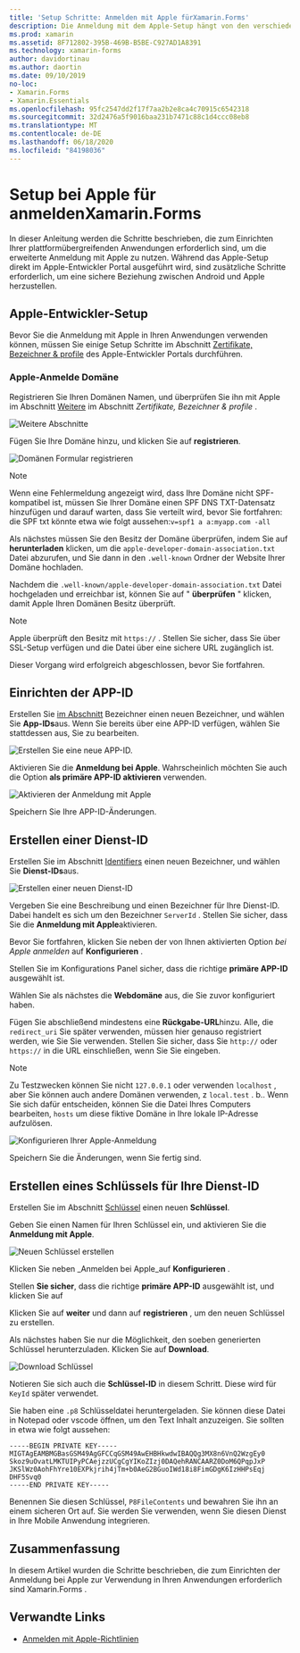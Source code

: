```yaml
---
title: 'Setup Schritte: Anmelden mit Apple fürXamarin.Forms'
description: Die Anmeldung mit dem Apple-Setup hängt von den verschiedenen Plattformen ihrer mobilen Anwendung ab.
ms.prod: xamarin
ms.assetid: 8F712802-395B-469B-B5BE-C927AD1A8391
ms.technology: xamarin-forms
author: davidortinau
ms.author: daortin
ms.date: 09/10/2019
no-loc:
- Xamarin.Forms
- Xamarin.Essentials
ms.openlocfilehash: 95fc2547dd2f17f7aa2b2e8ca4c70915c6542318
ms.sourcegitcommit: 32d2476a5f9016baa231b7471c88c1d4ccc08eb8
ms.translationtype: MT
ms.contentlocale: de-DE
ms.lasthandoff: 06/18/2020
ms.locfileid: "84198036"
---
```

# <a name="setup-sign-in-with-apple-for-xamarinforms"></a>Setup bei Apple für anmeldenXamarin.Forms

In dieser Anleitung werden die Schritte beschrieben, die zum Einrichten Ihrer plattformübergreifenden Anwendungen erforderlich sind, um die erweiterte Anmeldung mit Apple zu nutzen. Während das Apple-Setup direkt im Apple-Entwickler Portal ausgeführt wird, sind zusätzliche Schritte erforderlich, um eine sichere Beziehung zwischen Android und Apple herzustellen. 

## <a name="apple-developer-setup"></a>Apple-Entwickler-Setup

Bevor Sie die Anmeldung mit Apple in Ihren Anwendungen verwenden können, müssen Sie einige Setup Schritte im Abschnitt [Zertifikate, Bezeichner & profile](https://developer.apple.com/account/resources/) des Apple-Entwickler Portals durchführen.

### <a name="apple-sign-in-domain"></a>Apple-Anmelde Domäne

Registrieren Sie Ihren Domänen Namen, und überprüfen Sie ihn mit Apple im Abschnitt [Weitere](https://developer.apple.com/account/resources/services/list) im Abschnitt *Zertifikate, Bezeichner & profile* .

![Weitere Abschnitte](sign-in-images/readme-signin-domain-configure.png)

Fügen Sie Ihre Domäne hinzu, und klicken Sie auf **registrieren**.

![Domänen Formular registrieren](sign-in-images/readme-signin-domain-more.png)

> [!NOTE]
> Wenn eine Fehlermeldung angezeigt wird, dass Ihre Domäne nicht SPF-kompatibel ist, müssen Sie Ihrer Domäne einen SPF DNS TXT-Datensatz hinzufügen und darauf warten, dass Sie verteilt wird, bevor Sie fortfahren: die SPF txt könnte etwa wie folgt aussehen:`v=spf1 a a:myapp.com -all`

Als nächstes müssen Sie den Besitz der Domäne überprüfen, indem Sie auf **herunterladen** klicken, um die `apple-developer-domain-association.txt` Datei abzurufen, und Sie dann in den `.well-known` Ordner der Website Ihrer Domäne hochladen.

Nachdem die `.well-known/apple-developer-domain-association.txt` Datei hochgeladen und erreichbar ist, können Sie auf " **überprüfen** " klicken, damit Apple Ihren Domänen Besitz überprüft.

> [!NOTE]
> Apple überprüft den Besitz mit `https://` . Stellen Sie sicher, dass Sie über SSL-Setup verfügen und die Datei über eine sichere URL zugänglich ist.

Dieser Vorgang wird erfolgreich abgeschlossen, bevor Sie fortfahren.

## <a name="setup-your-app-id"></a>Einrichten der APP-ID

Erstellen Sie [im Abschnitt](https://developer.apple.com/account/resources/identifiers/list) Bezeichner einen neuen Bezeichner, und wählen Sie **App-IDs**aus. Wenn Sie bereits über eine APP-ID verfügen, wählen Sie stattdessen aus, Sie zu bearbeiten.

![Erstellen Sie eine neue APP-ID.](sign-in-images/readme-appid-create.png)

Aktivieren Sie die **Anmeldung bei Apple**. Wahrscheinlich möchten Sie auch die Option **als primäre APP-ID aktivieren** verwenden.

![Aktivieren der Anmeldung mit Apple](sign-in-images/readme-appid-signin.png)

Speichern Sie Ihre APP-ID-Änderungen.

## <a name="create-a-service-id"></a>Erstellen einer Dienst-ID

Erstellen Sie im Abschnitt [Identifiers](https://developer.apple.com/account/resources/identifiers/list/serviceId) einen neuen Bezeichner, und wählen Sie **Dienst-IDs**aus.

![Erstellen einer neuen Dienst-ID](sign-in-images/readme-serviceid-create.png)

Vergeben Sie eine Beschreibung und einen Bezeichner für Ihre Dienst-ID.  Dabei handelt es sich um den Bezeichner `ServerId` .  Stellen Sie sicher, dass Sie die **Anmeldung mit Apple**aktivieren.

Bevor Sie fortfahren, klicken Sie neben der von Ihnen aktivierten Option _bei Apple anmelden_ auf **Konfigurieren** .

Stellen Sie im Konfigurations Panel sicher, dass die richtige **primäre APP-ID** ausgewählt ist.

Wählen Sie als nächstes die **Webdomäne** aus, die Sie zuvor konfiguriert haben.

Fügen Sie abschließend mindestens eine **Rückgabe-URL**hinzu.  Alle, die `redirect_uri` Sie später verwenden, müssen hier genauso registriert werden, wie Sie Sie verwenden.  Stellen Sie sicher, dass Sie `http://` oder `https://` in die URL einschließen, wenn Sie Sie eingeben.

> [!NOTE]
> Zu Testzwecken können Sie nicht `127.0.0.1` oder verwenden `localhost` , aber Sie können auch andere Domänen verwenden, z `local.test` . b..  Wenn Sie sich dafür entscheiden, können Sie die Datei Ihres Computers bearbeiten, `hosts` um diese fiktive Domäne in Ihre lokale IP-Adresse aufzulösen.

![Konfigurieren Ihrer Apple-Anmeldung](sign-in-images/readme-serviceid-configure.png)

Speichern Sie die Änderungen, wenn Sie fertig sind.

## <a name="create-a-key-for-your-services-id"></a>Erstellen eines Schlüssels für Ihre Dienst-ID

Erstellen Sie im Abschnitt [Schlüssel](https://developer.apple.com/account/resources/authkeys/list) einen neuen **Schlüssel**.

Geben Sie einen Namen für Ihren Schlüssel ein, und aktivieren Sie die **Anmeldung mit Apple**.

![Neuen Schlüssel erstellen](sign-in-images/readme-key-create.png)

Klicken Sie neben _Anmelden bei Apple_auf **Konfigurieren** .

Stellen **Sie sicher**, dass die richtige **primäre APP-ID** ausgewählt ist, und klicken Sie auf

Klicken Sie auf **weiter** und dann auf **registrieren** , um den neuen Schlüssel zu erstellen.

Als nächstes haben Sie nur die Möglichkeit, den soeben generierten Schlüssel herunterzuladen.  Klicken Sie auf **Download**.

![Download Schlüssel](sign-in-images/readme-key-download.png)

Notieren Sie sich auch die **Schlüssel-ID** in diesem Schritt. Diese wird für `KeyId` später verwendet.

Sie haben eine `.p8` Schlüsseldatei heruntergeladen.  Sie können diese Datei in Notepad oder vscode öffnen, um den Text Inhalt anzuzeigen.  Sie sollten in etwa wie folgt aussehen:

```
-----BEGIN PRIVATE KEY-----
MIGTAgEAMBMGBasGSM49AgGFCCqGSM49AwEHBHkwdwIBAQQg3MX8n6VnQ2WzgEy0
Skoz9uOvatLMKTUIPyPCAejzzUCgCgYIKoZIzj0DAQehRANCAARZ0DoM6QPqpJxP
JKSlWz0AohFhYre10EXPkjrih4jTm+b0AeG2BGuoIWd18i8FimGDgK6IzHHPsEqj
DHF5Svq0
-----END PRIVATE KEY-----
```

Benennen Sie diesen Schlüssel, `P8FileContents` und bewahren Sie ihn an einem sicheren Ort auf. Sie werden Sie verwenden, wenn Sie diesen Dienst in Ihre Mobile Anwendung integrieren.

## <a name="summary"></a>Zusammenfassung

In diesem Artikel wurden die Schritte beschrieben, die zum Einrichten der Anmeldung bei Apple zur Verwendung in Ihren Anwendungen erforderlich sind Xamarin.Forms .

## <a name="related-links"></a>Verwandte Links

- [Anmelden mit Apple-Richtlinien](https://developer.apple.com/design/human-interface-guidelines/sign-in-with-apple/overview/)
  